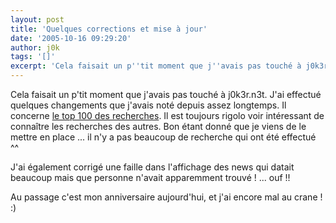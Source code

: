 ```yaml
---
layout: post
title: 'Quelques corrections et mise à jour'
date: '2005-10-16 09:29:20'
author: j0k
tags: '[]'
excerpt: 'Cela faisait un p''tit moment que j''avais pas touché à j0k3r.n3t.   J''ai effectué quelques changements que j''avais noté depuis assez longtemps. Il concerne [le top 100 des recherches](http://www.j0k3r.net/top-100.html). Il est toujours rigolo voir intéressant de connaître les recherches des autres. Bon étant donné que je viens de le mettre en place ... il n''y a      ...'
---
```


Cela faisait un p'tit moment que j'avais pas touché à j0k3r.n3t.   J'ai effectué quelques changements que j'avais noté depuis assez longtemps. Il concerne [le top 100 des recherches](http://www.j0k3r.net/top-100.html). Il est toujours rigolo voir intéressant de connaître les recherches des autres. Bon étant donné que je viens de le mettre en place ... il n'y a pas beaucoup de recherche qui ont été effectué ^^

J'ai également corrigé une faille dans l'affichage des news qui datait beaucoup mais que personne n'avait apparemment trouvé ! ... ouf !!

Au passage c'est mon anniversaire aujourd'hui, et j'ai encore mal au crane ! :)
